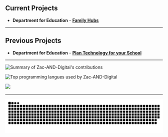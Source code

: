 ## Current Projects

- **Department for Education** - [**Family Hubs**](https://github.com/DFE-Digital/fh-services)

---

## Previous Projects

- **Department for Education** - [**Plan Technology for your School**](https://github.com/DFE-Digital/sts-plan-technology-for-your-school)

---

![Summary of Zac-AND-Digital's contributions](http://github-profile-summary-cards.vercel.app/api/cards/profile-details?username=Zac-Digital&theme=radical)

![Top programming langues used by Zac-AND-Digital](http://github-profile-summary-cards.vercel.app/api/cards/most-commit-language?username=Zac-Digital&theme=radical&exclude=)

![](http://github-profile-summary-cards.vercel.app/api/cards/stats?username=Zac-AND-Digital&theme=radical)

---

![](https://raw.githubusercontent.com/Zac-AND-Digital/Zac-AND-Digital/output/github-contribution-grid-snake.svg)

